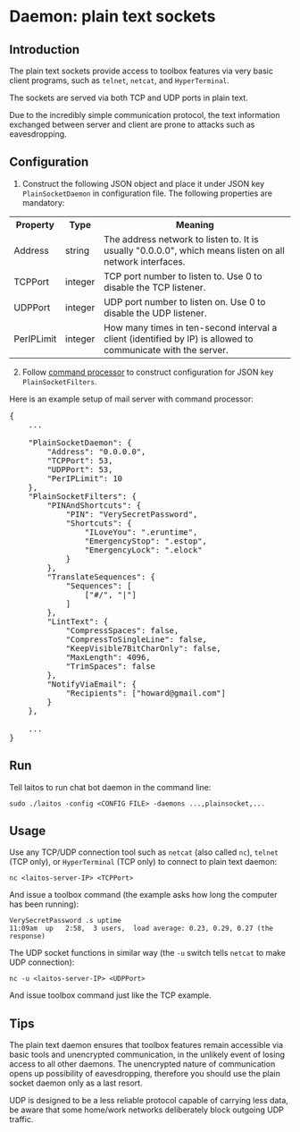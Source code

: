 # Daemon: plain text sockets

## Introduction
The plain text sockets provide access to toolbox features via very basic client programs, such as `telnet`, `netcat`,
and `HyperTerminal`.

The sockets are served via both TCP and UDP ports in plain text.

Due to the incredibly simple communication protocol, the text information exchanged between server and client are prone
to attacks such as eavesdropping.

## Configuration
1. Construct the following JSON object and place it under JSON key `PlainSocketDaemon` in configuration file.
   The following properties are mandatory:
<table>
<tr>
    <th>Property</th>
    <th>Type</th>
    <th>Meaning</th>
</tr>
<tr>
    <td>Address</td>
    <td>string</td>
    <td>The address network to listen to. It is usually "0.0.0.0", which means listen on all network interfaces.</td>
</tr>
<tr>
    <td>TCPPort</td>
    <td>integer</td>
    <td>TCP port number to listen to. Use 0 to disable the TCP listener.</td>
</tr>
<tr>
    <td>UDPPort</td>
    <td>integer</td>
    <td>UDP port number to listen on. Use 0 to disable the UDP listener.</td>
</tr>
<tr>
    <td>PerIPLimit</td>
    <td>integer</td>
    <td>How many times in ten-second interval a client (identified by IP) is allowed to communicate with the server.</td>
</tr>
</table>

2. Follow [command processor](https://github.com/HouzuoGuo/laitos/wiki/Command-processor) to construct configuration for
   JSON key `PlainSocketFilters`.

Here is an example setup of mail server with command processor:
<pre>
{
    ...
    
    "PlainSocketDaemon": {
        "Address": "0.0.0.0",
        "TCPPort": 53,
        "UDPPort": 53,
        "PerIPLimit": 10
    },
    "PlainSocketFilters": {
        "PINAndShortcuts": {
            "PIN": "VerySecretPassword",
            "Shortcuts": {
                "ILoveYou": ".eruntime",
                "EmergencyStop": ".estop",
                "EmergencyLock": ".elock"
            }
        },
        "TranslateSequences": {
            "Sequences": [
                ["#/", "|"]
            ]
        },
        "LintText": {
            "CompressSpaces": false,
            "CompressToSingleLine": false,
            "KeepVisible7BitCharOnly": false,
            "MaxLength": 4096,
            "TrimSpaces": false
        },
        "NotifyViaEmail": {
            "Recipients": ["howard@gmail.com"]
        }
    },
    
    ...
}
</pre>

## Run
Tell laitos to run chat bot daemon in the command line:

    sudo ./laitos -config <CONFIG FILE> -daemons ...,plainsocket,...

## Usage
Use any TCP/UDP connection tool such as `netcat` (also called `nc`), `telnet` (TCP only), or `HyperTerminal` (TCP only)
to connect to plain text daemon:

    nc <laitos-server-IP> <TCPPort>

And issue a toolbox command (the example asks how long the computer has been running):

    VerySecretPassword .s uptime
    11:09am  up   2:58,  3 users,  load average: 0.23, 0.29, 0.27 (the response)

The UDP socket functions in similar way (the `-u` switch tells `netcat` to make UDP connection):

    nc -u <laitos-server-IP> <UDPPort>

And issue toolbox command just like the TCP example.

## Tips
The plain text daemon ensures that toolbox features remain accessible via basic tools and unencrypted communication, in
the unlikely event of losing access to all other daemons. The unencrypted nature of communication opens up possibility
of eavesdropping, therefore you should use the plain socket daemon only as a last resort.

UDP is designed to be a less reliable protocol capable of carrying less data, be aware that some home/work networks
deliberately block outgoing UDP traffic.
